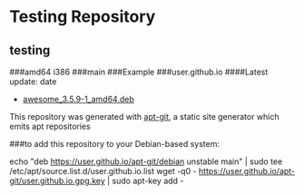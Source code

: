 Testing Repository
============
testing
------------
###amd64 i386
###main
###Example
###user.github.io
####Latest update: date


  * [awesome_3.5.9-1_amd64.deb ](user.github.io/info/awesome_3.5.9-1_amd64.deb.html) 

This repository was generated with [apt-git](https://cmotc.github.io/apt-git), a static site generator which emits apt repositories

###to add this repository to your Debian-based system:

echo "deb https://user.github.io/apt-git/debian unstable main" | sudo tee /etc/apt/source.list.d/user.github.io.list 
wget -q0 - https://user.github.io/apt-git/user.github.io.gpg.key | sudo apt-key add - 

